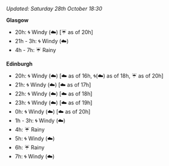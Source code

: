*Updated: Saturday 28th October 18:30*

**Glasgow**

* 20h: :cyclone: Windy (:cloud:) [:umbrella: as of 20h]
* 21h - 3h: :cyclone: Windy (:cloud:)
* 4h - 7h: :umbrella: Rainy

**Edinburgh**

* 20h: :cyclone: Windy (:cloud:) [:cloud: as of 16h, :cyclone:(:cloud:) as of 18h, :umbrella: as of 20h]
* 21h: :cyclone: Windy (:cloud:) [:cloud: as of 17h]
* 22h: :cyclone: Windy (:cloud:) [:cloud: as of 18h]
* 23h: :cyclone: Windy (:cloud:) [:cloud: as of 19h]
* 0h: :cyclone: Windy (:cloud:) [:cloud: as of 20h]
* 1h - 3h: :cyclone: Windy (:cloud:)
* 4h: :umbrella: Rainy
* 5h: :cyclone: Windy (:cloud:)
* 6h: :umbrella: Rainy
* 7h: :cyclone: Windy (:cloud:)
